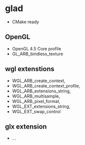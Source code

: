 # glad

- CMake ready

## OpenGL

- OpenGL 4.5 Core profile
- GL_ARB_bindless_texture

## wgl extenstions

- WGL_ARB_create_context,
- WGL_ARB_create_context_profile,
- WGL_ARB_extensions_string,
- WGL_ARB_multisample,
- WGL_ARB_pixel_format,
- WGL_EXT_extensions_string,
- WGL_EXT_swap_control

## glx extension

- ...
